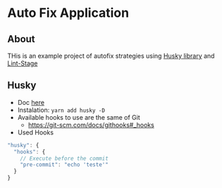 # Auto Fix Application

## About
THis is an example project of autofix strategies using [Husky library](https://github.com/typicode/husky) and [Lint-Stage]()

## Husky
- Doc [here](https://github.com/typicode/husky)
- Instalation: `yarn add husky -D`
- Available hooks to use are the same of Git
  - https://git-scm.com/docs/githooks#_hooks
- Used Hooks
```js
"husky": {
  "hooks": {
    // Execute before the commit
    "pre-commit": "echo 'teste'"
  }
}
```	